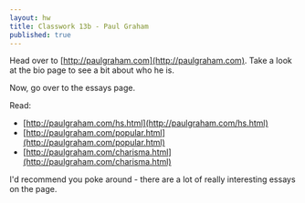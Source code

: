 ```yaml
---
layout: hw
title: Classwork 13b - Paul Graham
published: true
---
```


Head over to [http://paulgraham.com](http://paulgraham.com). Take a look at the bio page to see a bit about who he is.

Now, go over to the essays page.

Read:

 * [http://paulgraham.com/hs.html](http://paulgraham.com/hs.html)
 * [http://paulgraham.com/popular.html](http://paulgraham.com/popular.html)
 * [http://paulgraham.com/charisma.html](http://paulgraham.com/charisma.html)


I'd recommend you poke around - there are a lot of really interesting
essays on the page.